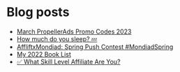 # Blog posts
<!-- BLOG-POST-LIST:START -->
- [March PropellerAds Promo Codes 2023](https://afflift.com/f/threads/march-propellerads-promo-codes-2023.10510/)
- [How much do you sleep? 💤](https://afflift.com/f/threads/how-much-do-you-sleep-%F0%9F%92%A4.6981/)
- [AffliftxMondiad: Spring Push Contest #MondiadSpring](https://afflift.com/f/threads/affliftxmondiad-spring-push-contest-mondiadspring.10465/)
- [My 2022 Book List](https://afflift.com/f/threads/my-2022-book-list.10359/)
- [✅ What Skill Level Affiliate Are You?](https://afflift.com/f/threads/%E2%9C%85-what-skill-level-affiliate-are-you.7860/)
<!-- BLOG-POST-LIST:END -->
